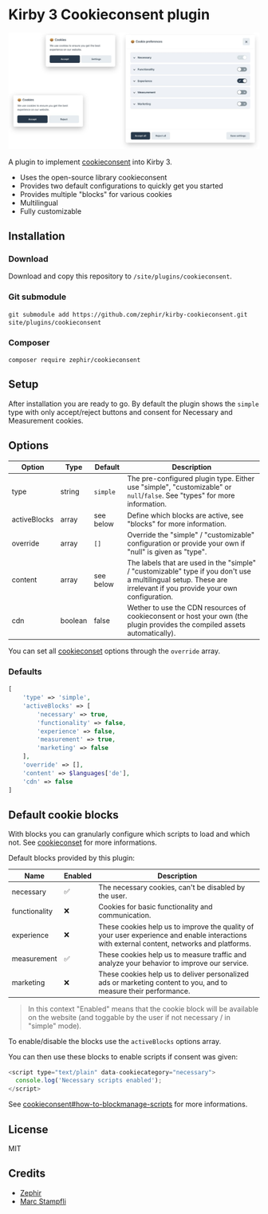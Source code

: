 # Kirby 3 Cookieconsent plugin

![cover](docs/cover.jpg)

A plugin to implement [cookieconsent](https://github.com/orestbida/cookieconsent) into Kirby 3.

- Uses the open-source library cookieconsent
- Provides two default configurations to quickly get you started
- Provides multiple "blocks" for various cookies
- Multilingual
- Fully customizable

## Installation

### Download

Download and copy this repository to `/site/plugins/cookieconsent`.

### Git submodule

```
git submodule add https://github.com/zephir/kirby-cookieconsent.git site/plugins/cookieconsent
```

### Composer

```
composer require zephir/cookieconsent
```

## Setup

After installation you are ready to go. By default the plugin shows the `simple` type with only accept/reject buttons and consent for Necessary and Measurement cookies.

## Options

| Option       | Type    | Default   | Description                                                                                                                                                       |
| ------------ | ------- | --------- | ----------------------------------------------------------------------------------------------------------------------------------------------------------------- |
| type         | string  | `simple`  | The pre-configured plugin type. Either use "simple", "customizable" or `null`/`false`. See "types" for more information.                                          |
| activeBlocks | array   | see below | Define which blocks are active, see "blocks" for more information.                                                                                                |
| override     | array   | `[]`      | Override the "simple" / "customizable" configuration or provide your own if "null" is given as "type".                                                            |
| content      | array   | see below | The labels that are used in the "simple" / "customizable" type if you don't use a multilingual setup. These are irrelevant if you provide your own configuration. |
| cdn          | boolean | false     | Wether to use the CDN resources of cookieconsent or host your own (the plugin provides the compiled assets automatically).                                        |

You can set all [cookieconset](https://github.com/orestbida/cookieconsent) options through the `override` array.

### Defaults

```php
[
    'type' => 'simple',
    'activeBlocks' => [
        'necessary' => true,
        'functionality' => false,
        'experience' => false,
        'measurement' => true,
        'marketing' => false
    ],
    'override' => [],
    'content' => $languages['de'],
    'cdn' => false
]
```

## Default cookie blocks

With blocks you can granularly configure which scripts to load and which not.
See [cookieconset](https://github.com/orestbida/cookieconsent) for more informations.

Default blocks provided by this plugin:

| Name          | Enabled | Description                                                                                                                                 |
| ------------- | ------- | ------------------------------------------------------------------------------------------------------------------------------------------- |
| necessary     | ✅      | The necessary cookies, can't be disabled by the user.                                                                                       |
| functionality | ❌      | Cookies for basic functionality and communication.                                                                                          |
| experience    | ❌      | These cookies help us to improve the quality of your user experience and enable interactions with external content, networks and platforms. |
| measurement   | ✅      | These cookies help us to measure traffic and analyze your behavior to improve our service.                                                  |
| marketing     | ❌      | These cookies help us to deliver personalized ads or marketing content to you, and to measure their performance.                            |

> In this context "Enabled" means that the cookie block will be available on the website (and toggable by the user if not necessary / in "simple" mode).

To enable/disable the blocks use the `activeBlocks` options array.

You can then use these blocks to enable scripts if consent was given:

```js
<script type="text/plain" data-cookiecategory="necessary">
  console.log('Necessary scripts enabled');
</script>
```

See [cookieconsent#how-to-blockmanage-scripts](https://github.com/orestbida/cookieconsent#how-to-blockmanage-scripts) for more informations.

## License

MIT

## Credits

- [Zephir](https://zephir.ch)
- [Marc Stampfli](https://github.com/themaaarc)
